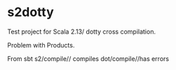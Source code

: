 # s2dotty
Test project for Scala 2.13/ dotty cross compilation.

Problem with Products.

From sbt
s2/compile// compiles
dot/compile//has errors
